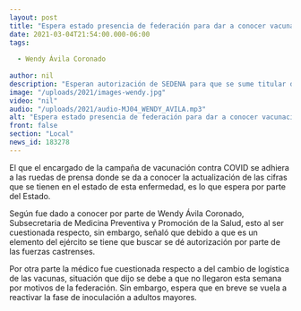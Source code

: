 ```yaml
---
layout: post
title: "Espera estado presencia de federación para dar a conocer vacunación"
date: 2021-03-04T21:54:00.000-06:00
tags:
  
  - Wendy Ávila Coronado
  
author: nil
description: "Esperan autorización de SEDENA para que se sume titular de logistica de la campaña de vacunación."
image: "/uploads/2021/images-wendy.jpg"
video: "nil"
audio: "/uploads/2021/audio-MJ04_WENDY_AVILA.mp3"
alt: "Espera estado presencia de federación para dar a conocer vacunación"
front: false
section: "Local"
news_id: 183278
---
```


El que el encargado de la campaña de vacunación contra COVID se adhiera a las ruedas de prensa donde se da a conocer la actualización de las cifras que se tienen en el estado de esta enfermedad, es lo que espera por parte del Estado.

Según fue dado a conocer por parte de Wendy Ávila Coronado, Subsecretaria de Medicina Preventiva y Promoción de la Salud, esto al ser cuestionada respecto, sin embargo, señaló que debido a que es un elemento del ejército se tiene que buscar se dé autorización por parte de las fuerzas castrenses.

Por otra parte la médico fue cuestionada respecto a del cambio de logística de las vacunas, situación que dijo se debe a que no llegaron esta semana por motivos de la federación. Sin embargo, espera que en breve se vuela a reactivar la fase de inoculación a adultos mayores.
